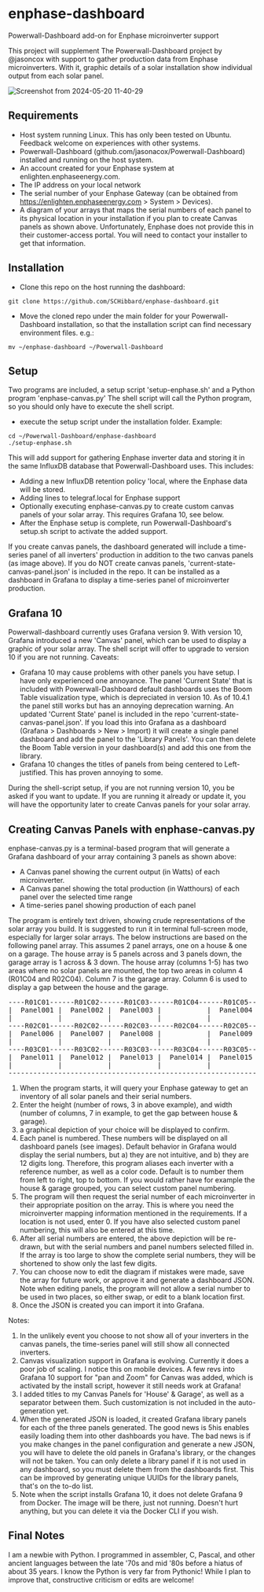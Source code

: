 # enphase-dashboard #
Powerwall-Dashboard add-on for Enphase microinverter support

This project will supplement The Powerwall-Dashboard project by @jasoncox with support to gather production data from Enphase microinverters. With it, graphic details of a solar installation show individual output from each solar panel.

![Screenshot from 2024-05-20 11-40-29](https://github.com/SCHibbard/enphase-dashboard/assets/40345296/48342833-77af-4bcb-94aa-757c7dcfc878)

## Requirements ##

- Host system running Linux. This has only been tested on Ubuntu.  Feedback welcome on experiences with other systems.
- Powerwall-Dashboard (github.com/jasonacox/Powerwall-Dashboard) installed and running on the host system.
- An account created for your Enphase system at enlighten.enphaseenergy.com.
- The IP address on your local network
- The serial number of your Enphase Gateway (can be obtained from https://enlighten.enphaseenergy.com > System > Devices).
- A diagram of your arrays that maps the serial numbers of each panel to its physical location in your installation if you plan to create Canvas panels as shown above. Unfortunately, Enphase does not provide this in their customer-access portal.  You will need to contact your installer to get that information.

## Installation ##
- Clone this repo on the host running the dashboard:
```
git clone https://github.com/SCHibbard/enphase-dashboard.git
```

- Move the cloned repo under the main folder for your Powerwall-Dashboard installation, so that the installation script can find necessary environment files.
e.g.:
```
mv ~/enphase-dashboard ~/Powerwall-Dashboard
```


## Setup ##
Two programs are included, a setup script 'setup-enphase.sh' and a Python program 'enphase-canvas.py' The shell script will call the Python program, so you should only have to execute the shell script.
- execute the setup script under the installation folder.  Example:
```
cd ~/Powerwall-Dashboard/enphase-dashboard
./setup-enphase.sh
```
This will add support for gathering Enphase inverter data and storing it in the same InfluxDB database that Powerwall-Dashboard uses.  This includes:
- Adding a new InfluxDB retention policy 'local, where the Enphase data will be stored.
- Adding lines to telegraf.local for Enphase support
- Optionally executing enphase-canvas.py to create custom canvas panels of your solar array. This requires Grafana 10, see below.
- After the Enphase setup is complete, run Powerwall-Dashboard's setup.sh script to activate the added support.

If you create canvas panels, the dashboard generated will include a time-series panel of all inverters' production in addition to the two canvas panels (as image above).  If you do NOT create canvas panels, 'current-state-canvas-panel.json' is included in the repo. It can be installed as a dashboard in Grafana to display a time-series panel of microinverter production.

## Grafana 10 ##
Powerwall-dashboard currently uses Grafana version 9.  With version 10, Grafana introduced a new 'Canvas' panel, which can be used to display a graphic of your solar array.  The shell script will offer to upgrade to version 10 if you are not running.  Caveats:
- Grafana 10 may cause problems with other panels you have setup.  I have only experienced one annoyance.  The panel 'Current State' that is included with Powerwall-Dashboard default dashboards uses the Boom Table visualization type, which is depreciated in version 10.  As of 10.4.1 the panel still works but has an annoying deprecation warning.  An updated 'Current State' panel is included in the repo 'current-state-canvas-panel.json'.  If you load this into Grafana as a dashboard (Grafana > Dashboards > New > Import) it will create a single panel dashboard and add the panel to the 'Library Panels'. You can then delete the Boom Table version in your dashboard(s) and add this one from the library.
- Grafana 10 changes the titles of panels from being centered to Left-justified.  This has proven annoying to some.

During the shell-script setup, if you are not running version 10, you be asked if you want to update.  If you are running it already or update it, you will have the opportunity later to create Canvas panels for your solar array.

## Creating Canvas Panels with enphase-canvas.py ##
enphase-canvas.py is a terminal-based program that will generate a Grafana dashboard of your array containing 3 panels as shown above:
- A Canvas panel showing the current output (in Watts) of each microinverter.
- A Canvas panel showing the total production (in Watthours) of each panel over the selected time range
- A time-series panel showing production of each panel

The program is entirely text driven, showing crude representations of the solar array you build.  It is suggested to run it in terminal full-screen mode, especially for larger solar arrays.  The below instructions are based on the following panel array.  This assumes 2 panel arrays, one on a house & one on a garage.  The house array is 5 panels across and 3 panels down, the garage array is 1 across & 3 down.  The house array (columns 1-5) has two areas where no solar panels are mounted, the top two areas in column 4 (R01C04 and R02C04).  Column 7 is the garage array. Column 6 is used to display a gap between the house and the garage.

<pre>
----R01C01------R01C02------R01C03------R01C04------R01C05------R01C06------R01C07---
|  Panel001 |  Panel002 |  Panel003 |           |  Panel004 |           |  Panel005 |
|           |           |           |           |           |           |           |
----R02C01------R02C02------R02C03------R02C04------R02C05------R02C06------R02C07---
|  Panel006 |  Panel007 |  Panel008 |           |  Panel009 |           |  Panel010 |
|           |           |           |           |           |           |           |
----R03C01------R03C02------R03C03------R03C04------R03C05------R03C06------R03C07---
|  Panel011 |  Panel012 |  Panel013 |  Panel014 |  Panel015 |           |  Panel016 |
|           |           |           |           |           |           |           |
-------------------------------------------------------------------------------------
</pre>

1. When the program starts, it will query your Enphase gateway to get an inventory of all solar panels and their serial numbers.
2. Enter the height (number of rows, 3 in above example), and width (number of columns, 7 in example, to get the gap between house & garage). 
3. a graphical depiction of your choice will be displayed to confirm.
4. Each panel is numbered. These numbers will be displayed on all dashboard panels (see images).  Default behavior in Grafana would display the serial numbers, but a) they are not intuitive, and b) they are 12 digits long. Therefore, this program aliases each inverter with a reference number, as well as a color code. Default is to number them from left to right, top to bottom.  If you would rather have for example the house & garage grouped, you can select custom panel numbering.
5. The program will then request the serial number of each microinverter in their appropriate position on the array.  This is where you need the microinverter mapping information mentioned in the requirements.  If a location is not used, enter 0.  If you have also selected custom panel numbering, this will also be entered at this time.
6. After all serial numbers are entered, the above depiction will be re-drawn, but with the serial numbers and panel numbers selected filled in.  If the array is too large to show the complete serial numbers, they will be shortened to show only the last few digits.
7. You can choose now to edit the diagram if mistakes were made, save the array for future work, or approve it and generate a dashboard JSON.  Note when editing panels, the program will not allow a serial number to be used in two places, so either swap, or edit to a blank location first.
8. Once the JSON is created you can import it into Grafana.

Notes:
1. In the unlikely event you choose to not show all of your inverters in the canvas panels, the time-series panel will still show all connected inverters.
2. Canvas visualization support in Grafana is evolving.  Currently it does a poor job of scaling.  I notice this on mobile devices. A few revs into Grafana 10 support for "pan and Zoom" for Canvas was added, which is activated by the install script, however it still needs work at Grafana!
3. I added titles to my Canvas Panels for 'House' & Garage', as well as a separator between them.  Such customization is not included in the auto-generation yet.
3. When the generated JSON is loaded, it created Grafana library panels for each of the three panels generated.  The good news is 5his enables easily loading them into other dashboards you have.  The bad news is if you make changes in the panel configuration and generate a new JSON, you will have to delete the old panels in Grafana's library, or the changes will not be taken.  You can only delete a library panel if it is not used in any dashboard, so you must delete them from the dashboards first.  This can be improved by generating unique UUIDs for the library panels, that's on the to-do list.
4. Note when the script installs Grafana 10, it does not delete Grafana 9 from Docker.  The image will be there, just not running.  Doesn't hurt anything, but you can delete it via the Docker CLI if you wish.


## Final Notes ##
I am a newbie with Python.  I programmed in assembler, C, Pascal, and other ancient languages between the late '70s and mid '80s before a hiatus of about 35 years.  I know the Python is very far from Pythonic!  While I plan to improve that, constructive criticism or edits are welcome!
